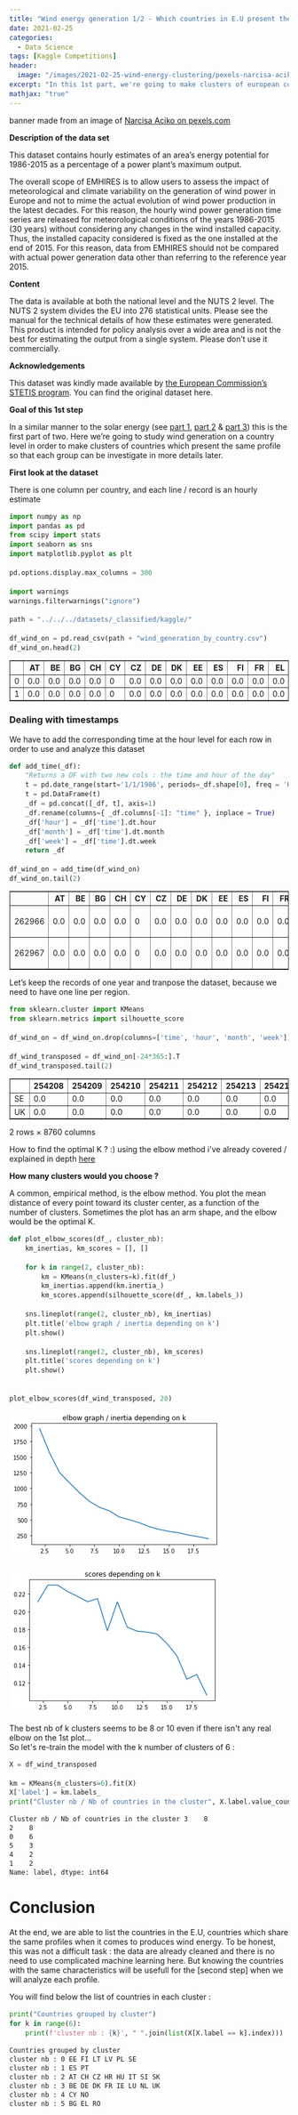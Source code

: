 ```yaml
---
title: "Wind energy generation 1/2 - Which countries in E.U present the same profiles ?"
date: 2021-02-25
categories:
  - Data Science
tags: [Kaggle Competitions]
header:
  image: "/images/2021-02-25-wind-energy-clustering/pexels-narcisa-aciko-1292464 - cropped.png"
excerpt: "In this 1st part, we're going to make clusters of european countries with similar wind generation capacities."
mathjax: "true"
---
```


banner made from an image of [Narcisa Aciko on pexels.com](https://www.pexels.com/fr-fr/photo/photo-de-lot-d-eoliennes-1292464/)

__Description of the data set__

This dataset contains hourly estimates of an area’s energy potential for 1986-2015 as a percentage of a power plant’s maximum output.

The overall scope of EMHIRES is to allow users to assess the impact of meteorological and climate variability on the generation of wind power in Europe and not to mime the actual evolution of wind power production in the latest decades. For this reason, the hourly wind power generation time series are released for meteorological conditions of the years 1986-2015 (30 years) without considering any changes in the wind installed capacity. Thus, the installed capacity considered is fixed as the one installed at the end of 2015. For this reason, data from EMHIRES should not be compared with actual power generation data other than referring to the reference year 2015.

__Content__

The data is available at both the national level and the NUTS 2 level. The NUTS 2 system divides the EU into 276 statistical units.
Please see the manual for the technical details of how these estimates were generated.
This product is intended for policy analysis over a wide area and is not the best for estimating the output from a single system. Please don’t use it commercially.

__Acknowledgements__

This dataset was kindly made available by [the European Commission’s STETIS program](https://setis.ec.europa.eu/about-setis). You can find the original dataset here.

__Goal of this 1st step__

In a similar manner to the solar energy (see [part 1](https://obrunet.github.io/data%20science/Solar_Clustering/), [part 2](https://obrunet.github.io/data%20science/data%20analysis/Solar_EDA/) & [part 3](https://obrunet.github.io/data%20science/Solar_predictions/)) this is the first part of two. Here we’re going to study wind generation on a country level in order to make clusters of countries which present the same profile so that each group can be investigate in more details later.

__First look at the dataset__

There is one column per country, and each line / record is an hourly estimate


```python
import numpy as np
import pandas as pd
from scipy import stats
import seaborn as sns
import matplotlib.pyplot as plt

pd.options.display.max_columns = 300

import warnings
warnings.filterwarnings("ignore")

path = "../../../datasets/_classified/kaggle/"

df_wind_on = pd.read_csv(path + "wind_generation_by_country.csv")
df_wind_on.head(2)
```




<div>
<style scoped>
    .dataframe tbody tr th:only-of-type {
        vertical-align: middle;
    }

    .dataframe tbody tr th {
        vertical-align: top;
    }

    .dataframe thead th {
        text-align: right;
    }
</style>
<table border="1" class="dataframe">
  <thead>
    <tr style="text-align: right;">
      <th></th>
      <th>AT</th>
      <th>BE</th>
      <th>BG</th>
      <th>CH</th>
      <th>CY</th>
      <th>CZ</th>
      <th>DE</th>
      <th>DK</th>
      <th>EE</th>
      <th>ES</th>
      <th>FI</th>
      <th>FR</th>
      <th>EL</th>
      <th>HR</th>
      <th>HU</th>
      <th>IE</th>
      <th>IT</th>
      <th>LT</th>
      <th>LU</th>
      <th>LV</th>
      <th>NL</th>
      <th>NO</th>
      <th>PL</th>
      <th>PT</th>
      <th>RO</th>
      <th>SI</th>
      <th>SK</th>
      <th>SE</th>
      <th>UK</th>
    </tr>
  </thead>
  <tbody>
    <tr>
      <td>0</td>
      <td>0.0</td>
      <td>0.0</td>
      <td>0.0</td>
      <td>0.0</td>
      <td>0</td>
      <td>0.0</td>
      <td>0.0</td>
      <td>0.0</td>
      <td>0.0</td>
      <td>0.0</td>
      <td>0.0</td>
      <td>0.0</td>
      <td>0.0</td>
      <td>0.0</td>
      <td>0.0</td>
      <td>0.0</td>
      <td>0.0</td>
      <td>0.0</td>
      <td>0.0</td>
      <td>0.0</td>
      <td>0.0</td>
      <td>0.0</td>
      <td>0.0</td>
      <td>0.0</td>
      <td>0.0</td>
      <td>0.0</td>
      <td>0.0</td>
      <td>0.0</td>
      <td>0.0</td>
    </tr>
    <tr>
      <td>1</td>
      <td>0.0</td>
      <td>0.0</td>
      <td>0.0</td>
      <td>0.0</td>
      <td>0</td>
      <td>0.0</td>
      <td>0.0</td>
      <td>0.0</td>
      <td>0.0</td>
      <td>0.0</td>
      <td>0.0</td>
      <td>0.0</td>
      <td>0.0</td>
      <td>0.0</td>
      <td>0.0</td>
      <td>0.0</td>
      <td>0.0</td>
      <td>0.0</td>
      <td>0.0</td>
      <td>0.0</td>
      <td>0.0</td>
      <td>0.0</td>
      <td>0.0</td>
      <td>0.0</td>
      <td>0.0</td>
      <td>0.0</td>
      <td>0.0</td>
      <td>0.0</td>
      <td>0.0</td>
    </tr>
  </tbody>
</table>
</div>



### Dealing with timestamps

We have to add the corresponding time at the hour level for each row in order to use and analyze this dataset


```python
def add_time(_df):
    "Returns a DF with two new cols : the time and hour of the day"
    t = pd.date_range(start='1/1/1986', periods=_df.shape[0], freq = 'H')
    t = pd.DataFrame(t)
    _df = pd.concat([_df, t], axis=1)
    _df.rename(columns={ _df.columns[-1]: "time" }, inplace = True)
    _df['hour'] = _df['time'].dt.hour
    _df['month'] = _df['time'].dt.month
    _df['week'] = _df['time'].dt.week
    return _df

df_wind_on = add_time(df_wind_on)
df_wind_on.tail(2)
```




<div>
<style scoped>
    .dataframe tbody tr th:only-of-type {
        vertical-align: middle;
    }

    .dataframe tbody tr th {
        vertical-align: top;
    }

    .dataframe thead th {
        text-align: right;
    }
</style>
<table border="1" class="dataframe">
  <thead>
    <tr style="text-align: right;">
      <th></th>
      <th>AT</th>
      <th>BE</th>
      <th>BG</th>
      <th>CH</th>
      <th>CY</th>
      <th>CZ</th>
      <th>DE</th>
      <th>DK</th>
      <th>EE</th>
      <th>ES</th>
      <th>FI</th>
      <th>FR</th>
      <th>EL</th>
      <th>HR</th>
      <th>HU</th>
      <th>IE</th>
      <th>IT</th>
      <th>LT</th>
      <th>LU</th>
      <th>LV</th>
      <th>NL</th>
      <th>NO</th>
      <th>PL</th>
      <th>PT</th>
      <th>RO</th>
      <th>SI</th>
      <th>SK</th>
      <th>SE</th>
      <th>UK</th>
      <th>time</th>
      <th>hour</th>
      <th>month</th>
      <th>week</th>
    </tr>
  </thead>
  <tbody>
    <tr>
      <td>262966</td>
      <td>0.0</td>
      <td>0.0</td>
      <td>0.0</td>
      <td>0.0</td>
      <td>0</td>
      <td>0.0</td>
      <td>0.0</td>
      <td>0.0</td>
      <td>0.0</td>
      <td>0.0</td>
      <td>0.0</td>
      <td>0.0</td>
      <td>0.0</td>
      <td>0.0</td>
      <td>0.0</td>
      <td>0.0</td>
      <td>0.0</td>
      <td>0.0</td>
      <td>0.0</td>
      <td>0.0</td>
      <td>0.0</td>
      <td>0.0</td>
      <td>0.0</td>
      <td>0.0</td>
      <td>0.0</td>
      <td>0.0</td>
      <td>0.0</td>
      <td>0.0</td>
      <td>0.0</td>
      <td>2015-12-31 22:00:00</td>
      <td>22</td>
      <td>12</td>
      <td>53</td>
    </tr>
    <tr>
      <td>262967</td>
      <td>0.0</td>
      <td>0.0</td>
      <td>0.0</td>
      <td>0.0</td>
      <td>0</td>
      <td>0.0</td>
      <td>0.0</td>
      <td>0.0</td>
      <td>0.0</td>
      <td>0.0</td>
      <td>0.0</td>
      <td>0.0</td>
      <td>0.0</td>
      <td>0.0</td>
      <td>0.0</td>
      <td>0.0</td>
      <td>0.0</td>
      <td>0.0</td>
      <td>0.0</td>
      <td>0.0</td>
      <td>0.0</td>
      <td>0.0</td>
      <td>0.0</td>
      <td>0.0</td>
      <td>0.0</td>
      <td>0.0</td>
      <td>0.0</td>
      <td>0.0</td>
      <td>0.0</td>
      <td>2015-12-31 23:00:00</td>
      <td>23</td>
      <td>12</td>
      <td>53</td>
    </tr>
  </tbody>
</table>
</div>



Let’s keep the records of one year and tranpose the dataset, because we need to have one line per region.


```python
from sklearn.cluster import KMeans
from sklearn.metrics import silhouette_score

df_wind_on = df_wind_on.drop(columns=['time', 'hour', 'month', 'week'])

df_wind_transposed = df_wind_on[-24*365:].T
df_wind_transposed.tail(2)
```




<div>
<style scoped>
    .dataframe tbody tr th:only-of-type {
        vertical-align: middle;
    }

    .dataframe tbody tr th {
        vertical-align: top;
    }

    .dataframe thead th {
        text-align: right;
    }
</style>
<table border="1" class="dataframe">
  <thead>
    <tr style="text-align: right;">
      <th></th>
      <th>254208</th>
      <th>254209</th>
      <th>254210</th>
      <th>254211</th>
      <th>254212</th>
      <th>254213</th>
      <th>254214</th>
      <th>254215</th>
      <th>254216</th>
      <th>254217</th>
      <th>254218</th>
      <th>254219</th>
      <th>254220</th>
      <th>254221</th>
      <th>254222</th>
      <th>254223</th>
      <th>254224</th>
      <th>254225</th>
      <th>254226</th>
      <th>254227</th>
      <th>254228</th>
      <th>254229</th>
      <th>254230</th>
      <th>254231</th>
      <th>254232</th>
      <th>254233</th>
      <th>254234</th>
      <th>254235</th>
      <th>254236</th>
      <th>254237</th>
      <th>254238</th>
      <th>254239</th>
      <th>254240</th>
      <th>254241</th>
      <th>254242</th>
      <th>254243</th>
      <th>254244</th>
      <th>254245</th>
      <th>254246</th>
      <th>254247</th>
      <th>254248</th>
      <th>254249</th>
      <th>254250</th>
      <th>254251</th>
      <th>254252</th>
      <th>254253</th>
      <th>254254</th>
      <th>254255</th>
      <th>254256</th>
      <th>254257</th>
      <th>254258</th>
      <th>254259</th>
      <th>254260</th>
      <th>254261</th>
      <th>254262</th>
      <th>254263</th>
      <th>254264</th>
      <th>254265</th>
      <th>254266</th>
      <th>254267</th>
      <th>254268</th>
      <th>254269</th>
      <th>254270</th>
      <th>254271</th>
      <th>254272</th>
      <th>254273</th>
      <th>254274</th>
      <th>254275</th>
      <th>254276</th>
      <th>254277</th>
      <th>254278</th>
      <th>254279</th>
      <th>254280</th>
      <th>254281</th>
      <th>254282</th>
      <th>254283</th>
      <th>254284</th>
      <th>254285</th>
      <th>254286</th>
      <th>254287</th>
      <th>254288</th>
      <th>254289</th>
      <th>254290</th>
      <th>254291</th>
      <th>254292</th>
      <th>254293</th>
      <th>254294</th>
      <th>254295</th>
      <th>254296</th>
      <th>254297</th>
      <th>254298</th>
      <th>254299</th>
      <th>254300</th>
      <th>254301</th>
      <th>254302</th>
      <th>254303</th>
      <th>254304</th>
      <th>254305</th>
      <th>254306</th>
      <th>254307</th>
      <th>254308</th>
      <th>254309</th>
      <th>254310</th>
      <th>254311</th>
      <th>254312</th>
      <th>254313</th>
      <th>254314</th>
      <th>254315</th>
      <th>254316</th>
      <th>254317</th>
      <th>254318</th>
      <th>254319</th>
      <th>254320</th>
      <th>254321</th>
      <th>254322</th>
      <th>254323</th>
      <th>254324</th>
      <th>254325</th>
      <th>254326</th>
      <th>254327</th>
      <th>254328</th>
      <th>254329</th>
      <th>254330</th>
      <th>254331</th>
      <th>254332</th>
      <th>254333</th>
      <th>254334</th>
      <th>254335</th>
      <th>254336</th>
      <th>254337</th>
      <th>254338</th>
      <th>254339</th>
      <th>254340</th>
      <th>254341</th>
      <th>254342</th>
      <th>254343</th>
      <th>254344</th>
      <th>254345</th>
      <th>254346</th>
      <th>254347</th>
      <th>254348</th>
      <th>254349</th>
      <th>254350</th>
      <th>254351</th>
      <th>254352</th>
      <th>254353</th>
      <th>254354</th>
      <th>254355</th>
      <th>254356</th>
      <th>254357</th>
      <th>...</th>
      <th>262818</th>
      <th>262819</th>
      <th>262820</th>
      <th>262821</th>
      <th>262822</th>
      <th>262823</th>
      <th>262824</th>
      <th>262825</th>
      <th>262826</th>
      <th>262827</th>
      <th>262828</th>
      <th>262829</th>
      <th>262830</th>
      <th>262831</th>
      <th>262832</th>
      <th>262833</th>
      <th>262834</th>
      <th>262835</th>
      <th>262836</th>
      <th>262837</th>
      <th>262838</th>
      <th>262839</th>
      <th>262840</th>
      <th>262841</th>
      <th>262842</th>
      <th>262843</th>
      <th>262844</th>
      <th>262845</th>
      <th>262846</th>
      <th>262847</th>
      <th>262848</th>
      <th>262849</th>
      <th>262850</th>
      <th>262851</th>
      <th>262852</th>
      <th>262853</th>
      <th>262854</th>
      <th>262855</th>
      <th>262856</th>
      <th>262857</th>
      <th>262858</th>
      <th>262859</th>
      <th>262860</th>
      <th>262861</th>
      <th>262862</th>
      <th>262863</th>
      <th>262864</th>
      <th>262865</th>
      <th>262866</th>
      <th>262867</th>
      <th>262868</th>
      <th>262869</th>
      <th>262870</th>
      <th>262871</th>
      <th>262872</th>
      <th>262873</th>
      <th>262874</th>
      <th>262875</th>
      <th>262876</th>
      <th>262877</th>
      <th>262878</th>
      <th>262879</th>
      <th>262880</th>
      <th>262881</th>
      <th>262882</th>
      <th>262883</th>
      <th>262884</th>
      <th>262885</th>
      <th>262886</th>
      <th>262887</th>
      <th>262888</th>
      <th>262889</th>
      <th>262890</th>
      <th>262891</th>
      <th>262892</th>
      <th>262893</th>
      <th>262894</th>
      <th>262895</th>
      <th>262896</th>
      <th>262897</th>
      <th>262898</th>
      <th>262899</th>
      <th>262900</th>
      <th>262901</th>
      <th>262902</th>
      <th>262903</th>
      <th>262904</th>
      <th>262905</th>
      <th>262906</th>
      <th>262907</th>
      <th>262908</th>
      <th>262909</th>
      <th>262910</th>
      <th>262911</th>
      <th>262912</th>
      <th>262913</th>
      <th>262914</th>
      <th>262915</th>
      <th>262916</th>
      <th>262917</th>
      <th>262918</th>
      <th>262919</th>
      <th>262920</th>
      <th>262921</th>
      <th>262922</th>
      <th>262923</th>
      <th>262924</th>
      <th>262925</th>
      <th>262926</th>
      <th>262927</th>
      <th>262928</th>
      <th>262929</th>
      <th>262930</th>
      <th>262931</th>
      <th>262932</th>
      <th>262933</th>
      <th>262934</th>
      <th>262935</th>
      <th>262936</th>
      <th>262937</th>
      <th>262938</th>
      <th>262939</th>
      <th>262940</th>
      <th>262941</th>
      <th>262942</th>
      <th>262943</th>
      <th>262944</th>
      <th>262945</th>
      <th>262946</th>
      <th>262947</th>
      <th>262948</th>
      <th>262949</th>
      <th>262950</th>
      <th>262951</th>
      <th>262952</th>
      <th>262953</th>
      <th>262954</th>
      <th>262955</th>
      <th>262956</th>
      <th>262957</th>
      <th>262958</th>
      <th>262959</th>
      <th>262960</th>
      <th>262961</th>
      <th>262962</th>
      <th>262963</th>
      <th>262964</th>
      <th>262965</th>
      <th>262966</th>
      <th>262967</th>
    </tr>
  </thead>
  <tbody>
    <tr>
      <td>SE</td>
      <td>0.0</td>
      <td>0.0</td>
      <td>0.0</td>
      <td>0.0</td>
      <td>0.0</td>
      <td>0.0</td>
      <td>0.0</td>
      <td>0.0</td>
      <td>0.02559</td>
      <td>0.028774</td>
      <td>0.024368</td>
      <td>0.029511</td>
      <td>0.026991</td>
      <td>0.025740</td>
      <td>0.015349</td>
      <td>0.000000</td>
      <td>0.000000</td>
      <td>0.0</td>
      <td>0.0</td>
      <td>0.0</td>
      <td>0.0</td>
      <td>0.0</td>
      <td>0.0</td>
      <td>0.0</td>
      <td>0.0</td>
      <td>0.0</td>
      <td>0.0</td>
      <td>0.0</td>
      <td>0.0</td>
      <td>0.0</td>
      <td>0.0</td>
      <td>0.0</td>
      <td>0.021616</td>
      <td>0.035272</td>
      <td>0.053339</td>
      <td>0.061699</td>
      <td>0.066683</td>
      <td>0.028761</td>
      <td>0.015128</td>
      <td>0.000000</td>
      <td>0.000000</td>
      <td>0.0</td>
      <td>0.0</td>
      <td>0.0</td>
      <td>0.0</td>
      <td>0.0</td>
      <td>0.0</td>
      <td>0.0</td>
      <td>0.0</td>
      <td>0.0</td>
      <td>0.0</td>
      <td>0.0</td>
      <td>0.0</td>
      <td>0.0</td>
      <td>0.0</td>
      <td>0.0</td>
      <td>0.025668</td>
      <td>0.076981</td>
      <td>0.123490</td>
      <td>0.127871</td>
      <td>0.094509</td>
      <td>0.037900</td>
      <td>0.017013</td>
      <td>0.000000</td>
      <td>0.00000</td>
      <td>0.0</td>
      <td>0.0</td>
      <td>0.0</td>
      <td>0.0</td>
      <td>0.0</td>
      <td>0.0</td>
      <td>0.0</td>
      <td>0.0</td>
      <td>0.0</td>
      <td>0.0</td>
      <td>0.0</td>
      <td>0.0</td>
      <td>0.0</td>
      <td>0.0</td>
      <td>0.0</td>
      <td>0.026893</td>
      <td>0.120466</td>
      <td>0.231455</td>
      <td>0.265153</td>
      <td>0.193312</td>
      <td>0.072419</td>
      <td>0.015935</td>
      <td>0.000000</td>
      <td>0.000000</td>
      <td>0.0</td>
      <td>0.0</td>
      <td>0.0</td>
      <td>0.0</td>
      <td>0.0</td>
      <td>0.0</td>
      <td>0.0</td>
      <td>0.0</td>
      <td>0.0</td>
      <td>0.0</td>
      <td>0.0</td>
      <td>0.0</td>
      <td>0.0</td>
      <td>0.0</td>
      <td>0.0</td>
      <td>0.025531</td>
      <td>0.075039</td>
      <td>0.123906</td>
      <td>0.138702</td>
      <td>0.087216</td>
      <td>0.037514</td>
      <td>0.014901</td>
      <td>0.000000</td>
      <td>0.000000</td>
      <td>0.0</td>
      <td>0.0</td>
      <td>0.0</td>
      <td>0.0</td>
      <td>0.0</td>
      <td>0.0</td>
      <td>0.0</td>
      <td>0.0</td>
      <td>0.0</td>
      <td>0.0</td>
      <td>0.0</td>
      <td>0.0</td>
      <td>0.0</td>
      <td>0.0</td>
      <td>0.0</td>
      <td>0.021719</td>
      <td>0.025448</td>
      <td>0.029375</td>
      <td>0.028795</td>
      <td>0.025825</td>
      <td>0.018200</td>
      <td>0.014727</td>
      <td>0.000000</td>
      <td>0.000000</td>
      <td>0.0</td>
      <td>0.0</td>
      <td>0.0</td>
      <td>0.0</td>
      <td>0.0</td>
      <td>0.0</td>
      <td>0.0</td>
      <td>0.0</td>
      <td>0.0</td>
      <td>0.0</td>
      <td>0.0</td>
      <td>0.0</td>
      <td>0.0</td>
      <td>...</td>
      <td>0.0</td>
      <td>0.0</td>
      <td>0.0</td>
      <td>0.0</td>
      <td>0.0</td>
      <td>0.0</td>
      <td>0.0</td>
      <td>0.0</td>
      <td>0.0</td>
      <td>0.0</td>
      <td>0.0</td>
      <td>0.0</td>
      <td>0.0</td>
      <td>0.0</td>
      <td>0.025873</td>
      <td>0.042821</td>
      <td>0.072591</td>
      <td>0.080633</td>
      <td>0.058003</td>
      <td>0.029394</td>
      <td>0.016086</td>
      <td>0.000000</td>
      <td>0.0</td>
      <td>0.0</td>
      <td>0.0</td>
      <td>0.0</td>
      <td>0.0</td>
      <td>0.0</td>
      <td>0.0</td>
      <td>0.0</td>
      <td>0.0</td>
      <td>0.0</td>
      <td>0.0</td>
      <td>0.0</td>
      <td>0.0</td>
      <td>0.0</td>
      <td>0.0</td>
      <td>0.0</td>
      <td>0.025720</td>
      <td>0.024646</td>
      <td>0.033946</td>
      <td>0.045143</td>
      <td>0.034991</td>
      <td>0.023347</td>
      <td>0.015876</td>
      <td>0.000000</td>
      <td>0.0</td>
      <td>0.0</td>
      <td>0.0</td>
      <td>0.0</td>
      <td>0.0</td>
      <td>0.0</td>
      <td>0.0</td>
      <td>0.0</td>
      <td>0.0</td>
      <td>0.0</td>
      <td>0.0</td>
      <td>0.0</td>
      <td>0.0</td>
      <td>0.0</td>
      <td>0.0</td>
      <td>0.0</td>
      <td>0.025784</td>
      <td>0.029620</td>
      <td>0.038149</td>
      <td>0.038235</td>
      <td>0.030227</td>
      <td>0.025546</td>
      <td>0.015927</td>
      <td>0.000000</td>
      <td>0.000000</td>
      <td>0.0</td>
      <td>0.0</td>
      <td>0.0</td>
      <td>0.0</td>
      <td>0.0</td>
      <td>0.0</td>
      <td>0.0</td>
      <td>0.0</td>
      <td>0.0</td>
      <td>0.0</td>
      <td>0.0</td>
      <td>0.0</td>
      <td>0.0</td>
      <td>0.0</td>
      <td>0.0</td>
      <td>0.025471</td>
      <td>0.035349</td>
      <td>0.054981</td>
      <td>0.060864</td>
      <td>0.051826</td>
      <td>0.034001</td>
      <td>0.016073</td>
      <td>0.000000</td>
      <td>0.00000</td>
      <td>0.0</td>
      <td>0.0</td>
      <td>0.0</td>
      <td>0.0</td>
      <td>0.0</td>
      <td>0.0</td>
      <td>0.0</td>
      <td>0.0</td>
      <td>0.0</td>
      <td>0.0</td>
      <td>0.0</td>
      <td>0.0</td>
      <td>0.0</td>
      <td>0.0</td>
      <td>0.0</td>
      <td>0.025909</td>
      <td>0.035216</td>
      <td>0.041221</td>
      <td>0.039333</td>
      <td>0.034922</td>
      <td>0.030504</td>
      <td>0.016031</td>
      <td>0.000000</td>
      <td>0.000000</td>
      <td>0.0</td>
      <td>0.0</td>
      <td>0.0</td>
      <td>0.0</td>
      <td>0.0</td>
      <td>0.0</td>
      <td>0.0</td>
      <td>0.0</td>
      <td>0.0</td>
      <td>0.0</td>
      <td>0.0</td>
      <td>0.0</td>
      <td>0.0</td>
      <td>0.0</td>
      <td>0.0</td>
      <td>0.025530</td>
      <td>0.039458</td>
      <td>0.075218</td>
      <td>0.083126</td>
      <td>0.078889</td>
      <td>0.051887</td>
      <td>0.016154</td>
      <td>0.00000</td>
      <td>0.000000</td>
      <td>0.0</td>
      <td>0.0</td>
      <td>0.0</td>
      <td>0.0</td>
      <td>0.0</td>
      <td>0.0</td>
      <td>0.0</td>
    </tr>
    <tr>
      <td>UK</td>
      <td>0.0</td>
      <td>0.0</td>
      <td>0.0</td>
      <td>0.0</td>
      <td>0.0</td>
      <td>0.0</td>
      <td>0.0</td>
      <td>0.0</td>
      <td>0.01436</td>
      <td>0.018766</td>
      <td>0.035738</td>
      <td>0.042646</td>
      <td>0.048847</td>
      <td>0.043734</td>
      <td>0.035139</td>
      <td>0.017733</td>
      <td>0.008758</td>
      <td>0.0</td>
      <td>0.0</td>
      <td>0.0</td>
      <td>0.0</td>
      <td>0.0</td>
      <td>0.0</td>
      <td>0.0</td>
      <td>0.0</td>
      <td>0.0</td>
      <td>0.0</td>
      <td>0.0</td>
      <td>0.0</td>
      <td>0.0</td>
      <td>0.0</td>
      <td>0.0</td>
      <td>0.014415</td>
      <td>0.079417</td>
      <td>0.193538</td>
      <td>0.287261</td>
      <td>0.327187</td>
      <td>0.289763</td>
      <td>0.201915</td>
      <td>0.067396</td>
      <td>0.008839</td>
      <td>0.0</td>
      <td>0.0</td>
      <td>0.0</td>
      <td>0.0</td>
      <td>0.0</td>
      <td>0.0</td>
      <td>0.0</td>
      <td>0.0</td>
      <td>0.0</td>
      <td>0.0</td>
      <td>0.0</td>
      <td>0.0</td>
      <td>0.0</td>
      <td>0.0</td>
      <td>0.0</td>
      <td>0.014523</td>
      <td>0.036608</td>
      <td>0.062609</td>
      <td>0.065165</td>
      <td>0.078764</td>
      <td>0.085781</td>
      <td>0.082844</td>
      <td>0.040742</td>
      <td>0.00941</td>
      <td>0.0</td>
      <td>0.0</td>
      <td>0.0</td>
      <td>0.0</td>
      <td>0.0</td>
      <td>0.0</td>
      <td>0.0</td>
      <td>0.0</td>
      <td>0.0</td>
      <td>0.0</td>
      <td>0.0</td>
      <td>0.0</td>
      <td>0.0</td>
      <td>0.0</td>
      <td>0.0</td>
      <td>0.014904</td>
      <td>0.046943</td>
      <td>0.120540</td>
      <td>0.188751</td>
      <td>0.212467</td>
      <td>0.179504</td>
      <td>0.117221</td>
      <td>0.048684</td>
      <td>0.010172</td>
      <td>0.0</td>
      <td>0.0</td>
      <td>0.0</td>
      <td>0.0</td>
      <td>0.0</td>
      <td>0.0</td>
      <td>0.0</td>
      <td>0.0</td>
      <td>0.0</td>
      <td>0.0</td>
      <td>0.0</td>
      <td>0.0</td>
      <td>0.0</td>
      <td>0.0</td>
      <td>0.0</td>
      <td>0.015829</td>
      <td>0.040851</td>
      <td>0.074304</td>
      <td>0.100413</td>
      <td>0.112761</td>
      <td>0.090133</td>
      <td>0.056462</td>
      <td>0.023553</td>
      <td>0.010498</td>
      <td>0.0</td>
      <td>0.0</td>
      <td>0.0</td>
      <td>0.0</td>
      <td>0.0</td>
      <td>0.0</td>
      <td>0.0</td>
      <td>0.0</td>
      <td>0.0</td>
      <td>0.0</td>
      <td>0.0</td>
      <td>0.0</td>
      <td>0.0</td>
      <td>0.0</td>
      <td>0.0</td>
      <td>0.016210</td>
      <td>0.043734</td>
      <td>0.065709</td>
      <td>0.097748</td>
      <td>0.149532</td>
      <td>0.177274</td>
      <td>0.150674</td>
      <td>0.070279</td>
      <td>0.011097</td>
      <td>0.0</td>
      <td>0.0</td>
      <td>0.0</td>
      <td>0.0</td>
      <td>0.0</td>
      <td>0.0</td>
      <td>0.0</td>
      <td>0.0</td>
      <td>0.0</td>
      <td>0.0</td>
      <td>0.0</td>
      <td>0.0</td>
      <td>0.0</td>
      <td>...</td>
      <td>0.0</td>
      <td>0.0</td>
      <td>0.0</td>
      <td>0.0</td>
      <td>0.0</td>
      <td>0.0</td>
      <td>0.0</td>
      <td>0.0</td>
      <td>0.0</td>
      <td>0.0</td>
      <td>0.0</td>
      <td>0.0</td>
      <td>0.0</td>
      <td>0.0</td>
      <td>0.016101</td>
      <td>0.031604</td>
      <td>0.055157</td>
      <td>0.062935</td>
      <td>0.056517</td>
      <td>0.054014</td>
      <td>0.043407</td>
      <td>0.023064</td>
      <td>0.0</td>
      <td>0.0</td>
      <td>0.0</td>
      <td>0.0</td>
      <td>0.0</td>
      <td>0.0</td>
      <td>0.0</td>
      <td>0.0</td>
      <td>0.0</td>
      <td>0.0</td>
      <td>0.0</td>
      <td>0.0</td>
      <td>0.0</td>
      <td>0.0</td>
      <td>0.0</td>
      <td>0.0</td>
      <td>0.015938</td>
      <td>0.043679</td>
      <td>0.096823</td>
      <td>0.135553</td>
      <td>0.146867</td>
      <td>0.127883</td>
      <td>0.086434</td>
      <td>0.029047</td>
      <td>0.0</td>
      <td>0.0</td>
      <td>0.0</td>
      <td>0.0</td>
      <td>0.0</td>
      <td>0.0</td>
      <td>0.0</td>
      <td>0.0</td>
      <td>0.0</td>
      <td>0.0</td>
      <td>0.0</td>
      <td>0.0</td>
      <td>0.0</td>
      <td>0.0</td>
      <td>0.0</td>
      <td>0.0</td>
      <td>0.015992</td>
      <td>0.031767</td>
      <td>0.061956</td>
      <td>0.093995</td>
      <td>0.110041</td>
      <td>0.088555</td>
      <td>0.050805</td>
      <td>0.030407</td>
      <td>0.008839</td>
      <td>0.0</td>
      <td>0.0</td>
      <td>0.0</td>
      <td>0.0</td>
      <td>0.0</td>
      <td>0.0</td>
      <td>0.0</td>
      <td>0.0</td>
      <td>0.0</td>
      <td>0.0</td>
      <td>0.0</td>
      <td>0.0</td>
      <td>0.0</td>
      <td>0.0</td>
      <td>0.0</td>
      <td>0.015775</td>
      <td>0.072835</td>
      <td>0.187119</td>
      <td>0.275783</td>
      <td>0.311086</td>
      <td>0.259574</td>
      <td>0.138164</td>
      <td>0.055918</td>
      <td>0.00903</td>
      <td>0.0</td>
      <td>0.0</td>
      <td>0.0</td>
      <td>0.0</td>
      <td>0.0</td>
      <td>0.0</td>
      <td>0.0</td>
      <td>0.0</td>
      <td>0.0</td>
      <td>0.0</td>
      <td>0.0</td>
      <td>0.0</td>
      <td>0.0</td>
      <td>0.0</td>
      <td>0.0</td>
      <td>0.015557</td>
      <td>0.025239</td>
      <td>0.042863</td>
      <td>0.049173</td>
      <td>0.046725</td>
      <td>0.039328</td>
      <td>0.033127</td>
      <td>0.020779</td>
      <td>0.009193</td>
      <td>0.0</td>
      <td>0.0</td>
      <td>0.0</td>
      <td>0.0</td>
      <td>0.0</td>
      <td>0.0</td>
      <td>0.0</td>
      <td>0.0</td>
      <td>0.0</td>
      <td>0.0</td>
      <td>0.0</td>
      <td>0.0</td>
      <td>0.0</td>
      <td>0.0</td>
      <td>0.0</td>
      <td>0.015666</td>
      <td>0.082681</td>
      <td>0.191144</td>
      <td>0.242983</td>
      <td>0.214589</td>
      <td>0.177763</td>
      <td>0.109878</td>
      <td>0.04814</td>
      <td>0.009247</td>
      <td>0.0</td>
      <td>0.0</td>
      <td>0.0</td>
      <td>0.0</td>
      <td>0.0</td>
      <td>0.0</td>
      <td>0.0</td>
    </tr>
  </tbody>
</table>
<p>2 rows × 8760 columns</p>
</div>



How to find the optimal K ? :) using the elbow method i've already covered / explained in depth [here](https://obrunet.github.io/data%20science/Solar_Clustering/#evaluating-the-cluster-quality)

__How many clusters would you choose ?__

A common, empirical method, is the elbow method. You plot the mean distance of every point toward its cluster center, as a function of the number of clusters. Sometimes the plot has an arm shape, and the elbow would be the optimal K.


```python
def plot_elbow_scores(df_, cluster_nb):
    km_inertias, km_scores = [], []

    for k in range(2, cluster_nb):
        km = KMeans(n_clusters=k).fit(df_)
        km_inertias.append(km.inertia_)
        km_scores.append(silhouette_score(df_, km.labels_))

    sns.lineplot(range(2, cluster_nb), km_inertias)
    plt.title('elbow graph / inertia depending on k')
    plt.show()

    sns.lineplot(range(2, cluster_nb), km_scores)
    plt.title('scores depending on k')
    plt.show()


plot_elbow_scores(df_wind_transposed, 20)
```


    
![png](/images/2021-02-25-wind-energy-clustering/output_7_0.png)
  



    
![png](/images/2021-02-25-wind-energy-clustering/output_7_1.png)
    


The best nb of k clusters seems to be 8 or 10 even if there isn't any real elbow on the 1st plot...  
So let's re-train the model with the k number of clusters of 6 :


```python
X = df_wind_transposed

km = KMeans(n_clusters=6).fit(X)
X['label'] = km.labels_
print("Cluster nb / Nb of countries in the cluster", X.label.value_counts())
```

    Cluster nb / Nb of countries in the cluster 3    8
    2    8
    0    6
    5    3
    4    2
    1    2
    Name: label, dtype: int64
    

# Conclusion

At the end, we are able to list the countries in the E.U, countries which share the same profiles when it comes to produces wind energy. To be honest, this was not a difficult task : the data are already cleaned and there is no need to use complicated machine learning here. But knowing the countries with the same characteristics will be usefull for the [second step] when we will analyze each profile.

You will find below the list of countries in each cluster :


```python
print("Countries grouped by cluster")
for k in range(6):
    print(f'cluster nb : {k}', " ".join(list(X[X.label == k].index)))
```

    Countries grouped by cluster
    cluster nb : 0 EE FI LT LV PL SE
    cluster nb : 1 ES PT
    cluster nb : 2 AT CH CZ HR HU IT SI SK
    cluster nb : 3 BE DE DK FR IE LU NL UK
    cluster nb : 4 CY NO
    cluster nb : 5 BG EL RO
    
